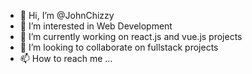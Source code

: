 - 👋 Hi, I’m @JohnChizzy
- 👀 I’m interested in Web Development 
- 🌱 I’m currently working on react.js and vue.js projects
- 💞️ I’m looking to collaborate on fullstack projects 
- 📫 How to reach me ...

<!---
JohnChizzy/JohnChizzy is a ✨ special ✨ repository because its `README.md` (this file) appears on your GitHub profile.
You can click the Preview link to take a look at your changes.
--->
